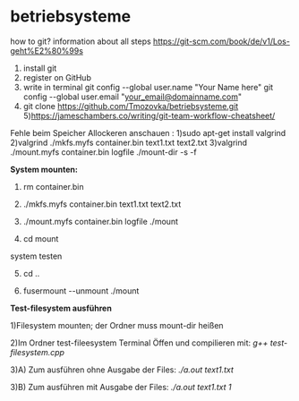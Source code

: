 # betriebsysteme
how to git? information about all steps https://git-scm.com/book/de/v1/Los-geht%E2%80%99s
1) install git
2) register on GitHub
3) write in terminal
git config --global user.name "Your Name here"
git config --global user.email "your_email@domainname.com"
4) git clone https://github.com/Tmozovka/betriebsysteme.git
5)https://jameschambers.co/writing/git-team-workflow-cheatsheet/

Fehle beim Speicher Allockeren anschauen :
1)sudo apt-get install valgrind
2)valgrind ./mkfs.myfs container.bin text1.txt text2.txt
3)valgrind ./mount.myfs container.bin logfile ./mount-dir -s -f

**System mounten:**
1) rm container.bin

2)  ./mkfs.myfs container.bin text1.txt text2.txt

3)  ./mount.myfs container.bin logfile ./mount

4) cd mount

system testen 

5) cd ..

6) fusermount --unmount ./mount



**Test-filesystem ausführen**

1)Filesystem mounten; der Ordner muss mount-dir heißen

2)Im Ordner test-fileesystem Terminal Öffen und compilieren mit:
 	*g++ test-filesystem.cpp*
 	
3)A) Zum ausführen ohne Ausgabe der Files:
	*./a.out text1.txt*

3)B) Zum ausführen mit Ausgabe der Files:
	*./a.out text1.txt 1*
	






